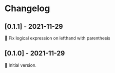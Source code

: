 # Changelog

## [0.1.1] - 2021-11-29

🔧 Fix logical expression on lefthand with parenthesis

## [0.1.0] - 2021-11-29

🚀 Initial version.

